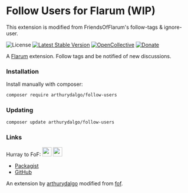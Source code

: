 # Follow Users for Flarum (WIP)
This extension is modified from FriendsOfFlarum's follow-tags & ignore-user.

![License](https://img.shields.io/badge/license-MIT-blue.svg) [![Latest Stable Version](https://img.shields.io/packagist/v/fof/follow-tags.svg)](https://packagist.org/packages/arthurydalgo/follow-users) [![OpenCollective](https://img.shields.io/badge/opencollective-fof-blue.svg)](https://opencollective.com/fof/donate) [![Donate](https://img.shields.io/badge/donate-datitisev-important.svg)](https://datitisev.me/donate)

A [Flarum](http://flarum.org) extension. Follow tags and be notified of new discussions.

### Installation

Install manually with composer:

```sh
composer require arthurydalgo/follow-users
```

### Updating

```sh
composer update arthurydalgo/follow-users
```

### Links
Hurray to FoF:
[<img src="https://opencollective.com/fof/donate/button@2x.png?color=blue" height="25" />](https://opencollective.com/fof/donate)
[<img src="https://c5.patreon.com/external/logo/become_a_patron_button.png" height="25" />](https://patreon.com/datitisev)

- [Packagist](https://packagist.org/packages/arthurydalgo/follow-users)
- [GitHub](https://github.com/packages/arthurydalgo/follow-users)

An extension by [arthurydalgo](https://github.com/arthurydalgo) modified from [fof](https://github.com/FriendsOfFlarum).
